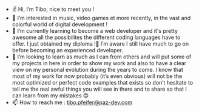 - ✌ Hi, I’m Tibo, nice to meet you !
- 👀 I’m interested in music, video games et more recently, in the vast and colorful world of digital development !
- 🌱 I’m currently learning to become a web developer and it's pretty awesome all the possibilites the different coding languages have to offer. I just obtained my diploma !🥇 I’m aware 
I still have much to go on before becoming an experienced developer. 
- 📓 I’m looking to learn as much as I can from others and will put some of my projects in here in order to show my work and also to have a clear view on my personal evolution during the years to come. 
I know that most of my work for now probably (it’s even obvious) will not be the most optimized or perfect code examples that exists so don’t hesitate to tell me the real awful things you will see in there and to share so that I can learn from my mistakes 😊
- 📫 How to reach me : tibo.pfeifer@paz-dev.com

<!---
Soliquidus/Soliquidus is a ✨ special ✨ repository because its `README.md` (this file) appears on your GitHub profile.
You can click the Preview link to take a look at your changes.
--->

